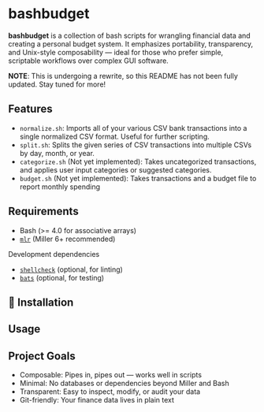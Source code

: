 # bashbudget

**bashbudget** is a collection of bash scripts for wrangling financial data and creating a personal budget system. It emphasizes portability, transparency, and Unix-style composability — ideal for those who prefer simple, scriptable workflows over complex GUI software.

**NOTE**: This is undergoing a rewrite, so this README has not been fully updated. Stay tuned for more!

## Features

- `normalize.sh`: Imports all of your various CSV bank transactions into a single normalized CSV format. Useful for further scripting.
- `split.sh`: Splits the given series of CSV transactions into multiple CSVs by day, month, or year.
- `categorize.sh` (Not yet implemented): Takes uncategorized transactions, and applies user input categories or suggested categories.
- `budget.sh` (Not yet implemented): Takes transactions and a budget file to report monthly spending
<!-- - Import and normalize transactions from different CSV formats -->
<!-- - Automatically rename and enrich fields using configurable importers -->
<!-- - Filter, edit, and summarize transactions with Miller (`mlr`) -->
<!-- - Built-in validation to ensure data consistency -->
<!-- - Simple file-based "database" that works well with version control -->

## Requirements

- Bash (>= 4.0 for associative arrays)
- [`mlr`](https://miller.readthedocs.io/) (Miller 6+ recommended)

Development dependencies
- [`shellcheck`](https://www.shellcheck.net/) (optional, for linting)
- [`bats`](https://github.com/bats-core/bats-core) (optional, for testing)

## 🔧 Installation

<!-- 
There is no installation script for now, just download the `bashbudget` script, make it executable, and run it.

### Quick Install with `curl` or `wget`

If you just want to download and run `bashbudget` without cloning the whole repo:

**With `curl`:**

```bash
curl -Lo bashbudget https://raw.githubusercontent.com/dthigpen/bashbudget/main/bin/bashbudget
chmod +x bashbudget
```

**With `wget`:**

```bash
wget -O bashbudget https://raw.githubusercontent.com/dthigpen/bashbudget/main/bin/bashbudget
chmod +x bashbudget
```

Then optionally move it into your PATH:

```bash
# may require sudo (e.g. sudo mv bashbudget /usr/local/bin/)
mv bashbudget /usr/local/bin/
```

### Install with `git`

```sh
git clone https://github.com/dthigpen/bashbudget.git
cd bashbudget
chmod +x bin/bashbudget

# may require sudo (e.g. sudo mv bin/bashbudget /usr/local/bin/)
mv bin/bashbudget /usr/local/bin/
```
-->
## Usage

<!--
Here’s a simple (future) usage example to import a CSV file using a named importer config:

```
bashbudget transactions import my_txns.csv --importer chase_card
```

Then generate a category summary:

```
bashbudget reports totals --from 2024-01-01 --to 2024-06-01
```

-->

## Project Goals

- Composable: Pipes in, pipes out — works well in scripts
- Minimal: No databases or dependencies beyond Miller and Bash
- Transparent: Easy to inspect, modify, or audit your data
- Git-friendly: Your finance data lives in plain text
